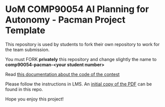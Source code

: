 # UoM COMP90054 AI Planning for Autonomy - Pacman Project Template

This repository is used by students to fork their own repository to work for the team submission.

You must FORK **privately** this repository and change slightly the name to **comp90054-pacman-\<your student number\>**

Read [this documentation about the code of the contest](contest.md)

Please follow the instructions in LMS. An [initial copy of the PDF](instructions.pdf) can be found in this repo.

Hope you enjoy this project!